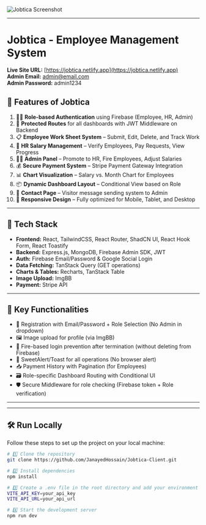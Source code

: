 ![Jobtica Screenshot](https://i.ibb.co/ZRs8j7t8/Screenshot-253.png)

---

# Jobtica - Employee Management System

**Live Site URL:** [https://jobtica.netlify.app](https://jobtica.netlify.app)  
**Admin Email:** admin@email.com  
**Admin Password:** admin1234

## 🌟 Features of Jobtica

1. 🧑‍💼 **Role-based Authentication** using Firebase (Employee, HR, Admin)
2. 🔐 **Protected Routes** for all dashboards with JWT Middleware on Backend
3. 📋 **Employee Work Sheet System** – Submit, Edit, Delete, and Track Work
4. 💸 **HR Salary Management** – Verify Employees, Pay Requests, View Progress
5. 🧑‍💻 **Admin Panel** – Promote to HR, Fire Employees, Adjust Salaries
6. 💰 **Secure Payment System** – Stripe Payment Gateway Integration
7. 📊 **Chart Visualization** – Salary vs. Month Chart for Employees
8. 📦 **Dynamic Dashboard Layout** – Conditional View based on Role
9. 📨 **Contact Page** – Visitor message sending system to Admin
10. 🧠 **Responsive Design** – Fully optimized for Mobile, Tablet, and Desktop

---

## 🚀 Tech Stack

- **Frontend:** React, TailwindCSS, React Router, ShadCN UI, React Hook Form, React Toastify
- **Backend:** Express.js, MongoDB, Firebase Admin SDK, JWT
- **Auth:** Firebase Email/Password & Google Social Login
- **Data Fetching:** TanStack Query (GET operations)
- **Charts & Tables:** Recharts, TanStack Table
- **Image Upload:** ImgBB
- **Payment:** Stripe API

---

## 🧾 Key Functionalities

- 🧾 Registration with Email/Password + Role Selection (No Admin in dropdown)
- 🖼️ Image upload for profile (via ImgBB)
- 📂 Fire-based login prevention after termination (without deleting from Firebase)
- 🧾 SweetAlert/Toast for all operations (No browser alert)
- 📥 Payment History with Pagination (for Employees)
- 🗃️ Role-specific Dashboard Routing with Conditional UI
- 🛡️ Secure Middleware for role checking (Firebase token + Role verification)

---

---

## 🛠️ Run Locally

Follow these steps to set up the project on your local machine:

```bash
# 1️⃣ Clone the repository
git clone https://github.com/JanayedHossain/Jobtica-Client.git

# 2️⃣ Install dependencies
npm install

# 3️⃣ Create a .env file in the root directory and add your environment variables
VITE_API_KEY=your_api_key
VITE_API_URL=your_api_url

# 4️⃣ Start the development server
npm run dev

```
